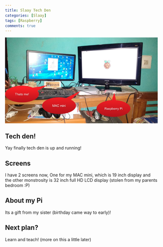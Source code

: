 ```yaml
---
title: Slaay Tech Den 
categories: [Slaay]
tags: [Raspberry]
comments: true
---
```



<div>
  <img align="middle" src="/img/Raspberry_Pi/raspberrypi_apple.jpg" >
</div>

Tech den!
------------
Yay finally tech den is up and running!

Screens
------------
I have 2 screens now, One for my MAC mini, which is 19 inch display and the other monstrosity is 32 inch full HD LCD display (stolen from my parents bedroom :P)

About my Pi
------------
Its a gift from my sister (birthday came way to early)!

Next plan?
------------
Learn and teach! (more on this a little later)